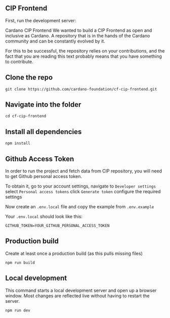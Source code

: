 ## CIP Frontend

First, run the development server:

Cardano CIP Frontend
We wanted to build a CIP Frontend as open and inclusive as Cardano. A repository that is in the hands of the Cardano community and can be constantly evolved by it.

For this to be successful, the repository relies on your contributions, and the fact that you are reading this text probably means that you have something to contribute.


## Clone the repo
```console
git clone https://github.com/cardano-foundation/cf-cip-frontend.git
```

## Navigate into the folder
```console
cd cf-cip-frontend
```

## Install all dependencies
```console
npm install
```

## Github Access Token
In order to run the project and fetch data from CIP repository, you will need to get Github personal access token.

To obtain it, go to your account settings, navigate to `Developer settings` select `Personal access tokens` click `Generate token` configure the required settings

Now create an `.env.local` file and copy the example from `.env.example`

Your `.env.local` should look like this:

```console
GITHUB_TOKEN=YOUR_GITHUB_PERSONAL_ACCESS_TOKEN
```

## Production build

Create at least once a production build (as this pulls missing files)
```console
npm run build
```

## Local development

This command starts a local development server and open up a browser window. Most changes are reflected live without having to restart the server.
```console
npm run dev
```

